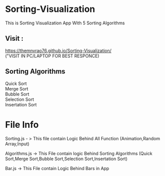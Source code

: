 # Sorting-Visualization
This is Sorting Visualization App With 5 Sorting Algorithms </br>

## Visit : </br>
https://themnvrao76.github.io/Sorting-Visualization/ </br>
("VISIT IN PC/LAPTOP FOR BEST RESPONCE) </br>

## Sorting Algorithms  </br>

Quick Sort </br>
Merge Sort </br>
Bubble Sort </br>
Selection Sort </br>
Insertation Sort </br>

# File Info

Sorting.js - > This file contain Logic Behind All Function (Animation,Random Array,Input) </br>

Algorithms.js -> This File contain logic Behind Sorting Algorithms (Quick Sort,Merge Sort,Bubble Sort,Selection Sort,Insertation Sort) </br>

Bar.js -> This File contain Logic Behind Bars in App
